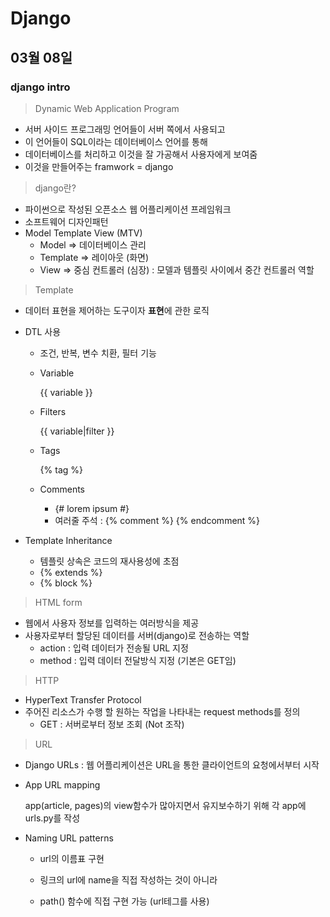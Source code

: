 # Django

## 03월 08일

### django intro

> Dynamic Web Application Program

- 서버 사이드 프로그래밍 언어들이 서버 쪽에서 사용되고
- 이 언어들이 SQL이라는 데이터베이스 언어를 통해
- 데이터베이스를 처리하고 이것을 잘 가공해서 사용자에게 보여줌
- 이것을 만들어주는 framwork = django



> django란?

- 파이썬으로 작성된 오픈소스 웹 어플리케이션 프레임워크
- 소프트웨어 디자인패턴
- Model Template View (MTV)
  - Model => 데이터베이스 관리
  - Template => 레이아웃 (화면)
  - View => 중심 컨트롤러 (심장) : 모델과 템플릿 사이에서 중간 컨트롤러 역할



> Template

- 데이터 표현을 제어하는 도구이자 **표현**에 관한 로직

- DTL 사용

  - 조건, 반복, 변수 치환, 필터 기능

  - Variable

    {{ variable }}

  - Filters

    {{ variable|filter }}

  - Tags

    {% tag %}

  - Comments

    - {# lorem ipsum #}
    - 여러줄 주석 : {% comment %} {% endcomment %}

- Template Inheritance

  - 템플릿 상속은 코드의 재사용성에 초점
  - {% extends %}
  - {% block %}



> HTML form

- 웹에서 사용자 정보를 입력하는 여러방식을 제공
- 사용자로부터 할당된 데이터를 서버(django)로 전송하는 역할
  - action : 입력 데이터가 전송될 URL 지정
  - method : 입력 데이터 전달방식 지정 (기본은 GET임)



> HTTP

- HyperText Transfer Protocol
- 주어진 리소스가 수행 할 원하는 작업을 나타내는 request methods를 정의
  - GET : 서버로부터 정보 조회 (Not 조작)



> URL

- Django URLs : 웹 어플리케이션은 URL을 통한 클라이언트의 요청에서부터 시작

- App URL mapping

  app(article, pages)의 view함수가 많아지면서 유지보수하기 위해 각 app에 urls.py를 작성

- Naming URL patterns

  - url의 이름표 구현
  - 링크의 url에 name을 직접 작성하는 것이 아니라

  - path() 함수에 직접 구현 가능 (url테그를 사용)